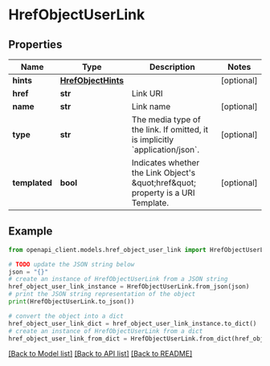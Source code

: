 # HrefObjectUserLink


## Properties

Name | Type | Description | Notes
------------ | ------------- | ------------- | -------------
**hints** | [**HrefObjectHints**](HrefObjectHints.md) |  | [optional] 
**href** | **str** | Link URI | 
**name** | **str** | Link name | [optional] 
**type** | **str** | The media type of the link. If omitted, it is implicitly &#x60;application/json&#x60;. | [optional] 
**templated** | **bool** | Indicates whether the Link Object&#39;s \&quot;href\&quot; property is a URI Template. | [optional] 

## Example

```python
from openapi_client.models.href_object_user_link import HrefObjectUserLink

# TODO update the JSON string below
json = "{}"
# create an instance of HrefObjectUserLink from a JSON string
href_object_user_link_instance = HrefObjectUserLink.from_json(json)
# print the JSON string representation of the object
print(HrefObjectUserLink.to_json())

# convert the object into a dict
href_object_user_link_dict = href_object_user_link_instance.to_dict()
# create an instance of HrefObjectUserLink from a dict
href_object_user_link_from_dict = HrefObjectUserLink.from_dict(href_object_user_link_dict)
```
[[Back to Model list]](../README.md#documentation-for-models) [[Back to API list]](../README.md#documentation-for-api-endpoints) [[Back to README]](../README.md)


